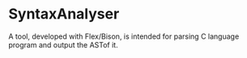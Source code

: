 SyntaxAnalyser
==============

A tool, developed with Flex/Bison, is intended for parsing C language program and output the ASTof it. 
